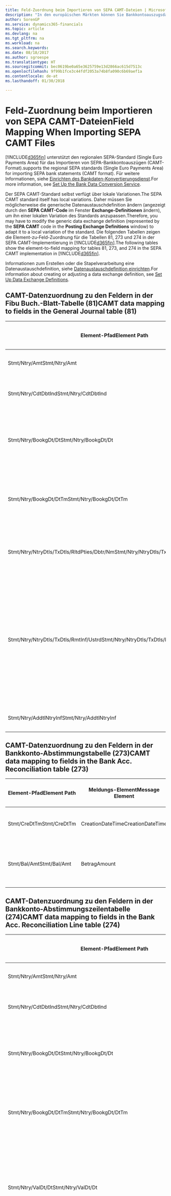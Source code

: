 ```yaml
---
title: Feld-Zuordnung beim Importieren von SEPA CAMT-Dateien | Microsoft Docs
description: "In den europäischen Märkten können Sie Bankkontoauszugsdateien in den regionalen SEPA-Standards  (einzelner Eurozahlungs-Bereich) importieren."
author: SorenGP
ms.service: dynamics365-financials
ms.topic: article
ms.devlang: na
ms.tgt_pltfrm: na
ms.workload: na
ms.search.keywords: 
ms.date: 08/18/2017
ms.author: sgroespe
ms.translationtype: HT
ms.sourcegitcommit: bec0619be0a65e3625759e13d2866ac615d7513c
ms.openlocfilehash: 9f99b1fce3c44fdf2053a74b8fa090c6b69aef1a
ms.contentlocale: de-at
ms.lasthandoff: 01/30/2018

---
```

# <a name="field-mapping-when-importing-sepa-camt-files"></a><span data-ttu-id="7dd6e-103">Feld-Zuordnung beim Importieren von SEPA CAMT-Dateien</span><span class="sxs-lookup"><span data-stu-id="7dd6e-103">Field Mapping When Importing SEPA CAMT Files</span></span>
[!INCLUDE[d365fin](includes/d365fin_md.md)] <span data-ttu-id="7dd6e-104"> unterstützt den regionalen SEPA-Standard (Single Euro Payments Area) für das Importieren von SEPA-Bankkontoauszügen (CAMT-Format).</span><span class="sxs-lookup"><span data-stu-id="7dd6e-104">supports the regional SEPA standards (Single Euro Payments Area) for importing SEPA bank statements (CAMT format).</span></span> <span data-ttu-id="7dd6e-105">Für weitere Informationen, siehe [Einrichten des Bankdaten-Konvertierungsdienst](bank-how-setup-bank-data-conversion-service.md).</span><span class="sxs-lookup"><span data-stu-id="7dd6e-105">For more information, see [Set Up the Bank Data Conversion Service](bank-how-setup-bank-data-conversion-service.md).</span></span>  

 <span data-ttu-id="7dd6e-106">Der SEPA CAMT-Standard selbst verfügt über lokale Variationen.</span><span class="sxs-lookup"><span data-stu-id="7dd6e-106">The SEPA CAMT standard itself has local variations.</span></span> <span data-ttu-id="7dd6e-107">Daher müssen Sie möglicherweise die generische Datenaustauschdefinition ändern (angezeigt durch den **SEPA CAMT-Code** im Fenster **Exchange-Definitionen** ändern), um ihn einer lokalen Variation des Standards anzupassen.</span><span class="sxs-lookup"><span data-stu-id="7dd6e-107">Therefore, you may have to modify the generic data exchange definition (represented by the **SEPA CAMT** code in the **Posting Exchange Definitions** window) to adapt it to a local variation of the standard.</span></span> <span data-ttu-id="7dd6e-108">Die folgenden Tabellen zeigen die Element-zu-Feld-Zuordnung für die Tabellen 81, 273 und 274 in der SEPA CAMT-Implementierung in [!INCLUDE[d365fin](includes/d365fin_md.md)].</span><span class="sxs-lookup"><span data-stu-id="7dd6e-108">The following tables show the element-to-field mapping for tables 81, 273, and 274 in the SEPA CAMT implementation in [!INCLUDE[d365fin](includes/d365fin_md.md)].</span></span>  

 <span data-ttu-id="7dd6e-109">Informationen zum Erstellen oder die Stapelverarbeitung eine Datenaustauschdefinition, siehe [Datenaustauschdefinition einrichten](across-how-to-set-up-data-exchange-definitions.md).</span><span class="sxs-lookup"><span data-stu-id="7dd6e-109">For information about creating or adjusting a data exchange definition, see [Set Up Data Exchange Definitions](across-how-to-set-up-data-exchange-definitions.md).</span></span>  

## <a name="camt-data-mapping-to-fields-in-the-general-journal-table-81"></a><span data-ttu-id="7dd6e-110">CAMT-Datenzuordnung zu den Feldern in der Fibu Buch.-Blatt-Tabelle (81)</span><span class="sxs-lookup"><span data-stu-id="7dd6e-110">CAMT data mapping to fields in the General Journal table (81)</span></span>  

|<span data-ttu-id="7dd6e-111">Element-Pfad</span><span class="sxs-lookup"><span data-stu-id="7dd6e-111">Element Path</span></span>|<span data-ttu-id="7dd6e-112">Meldungs-Element</span><span class="sxs-lookup"><span data-stu-id="7dd6e-112">Message Element</span></span>|<span data-ttu-id="7dd6e-113">Datentyp</span><span class="sxs-lookup"><span data-stu-id="7dd6e-113">Data Type</span></span>|<span data-ttu-id="7dd6e-114">Beschreibung</span><span class="sxs-lookup"><span data-stu-id="7dd6e-114">Description</span></span>|<span data-ttu-id="7dd6e-115">Kennzeichen mit negativem Zeichen</span><span class="sxs-lookup"><span data-stu-id="7dd6e-115">Negative-Sign Identifier</span></span>|<span data-ttu-id="7dd6e-116">Feldnr.</span><span class="sxs-lookup"><span data-stu-id="7dd6e-116">Field No.</span></span>|<span data-ttu-id="7dd6e-117">Feldname</span><span class="sxs-lookup"><span data-stu-id="7dd6e-117">Field Name</span></span>|  
|------------------|---------------------|---------------|-----------------|-------------------------------|---------------|----------------|  
|<span data-ttu-id="7dd6e-118">Stmt/Ntry/Amt</span><span class="sxs-lookup"><span data-stu-id="7dd6e-118">Stmt/Ntry/Amt</span></span>|<span data-ttu-id="7dd6e-119">Betrag</span><span class="sxs-lookup"><span data-stu-id="7dd6e-119">Amount</span></span>|<span data-ttu-id="7dd6e-120">Dezimal</span><span class="sxs-lookup"><span data-stu-id="7dd6e-120">Decimal</span></span>|<span data-ttu-id="7dd6e-121">Der Geldbetrag im Bargeldposten</span><span class="sxs-lookup"><span data-stu-id="7dd6e-121">The amount of money in the cash entry</span></span>||<span data-ttu-id="7dd6e-122">13</span><span class="sxs-lookup"><span data-stu-id="7dd6e-122">13</span></span>|<span data-ttu-id="7dd6e-123">Betrag</span><span class="sxs-lookup"><span data-stu-id="7dd6e-123">Amount</span></span>|  
|<span data-ttu-id="7dd6e-124">Stmt/Ntry/CdtDbtInd</span><span class="sxs-lookup"><span data-stu-id="7dd6e-124">Stmt/Ntry/CdtDbtInd</span></span>|<span data-ttu-id="7dd6e-125">CreditDebitIndicator</span><span class="sxs-lookup"><span data-stu-id="7dd6e-125">CreditDebitIndicator</span></span>|<span data-ttu-id="7dd6e-126">Text</span><span class="sxs-lookup"><span data-stu-id="7dd6e-126">Text</span></span>|<span data-ttu-id="7dd6e-127">Gibt an, ob der Posten ein Habenbetrag oder ein Sollposten ist</span><span class="sxs-lookup"><span data-stu-id="7dd6e-127">Indicates whether the entry is a credit or a debit entry</span></span>|<span data-ttu-id="7dd6e-128">DBIT</span><span class="sxs-lookup"><span data-stu-id="7dd6e-128">DBIT</span></span>|<span data-ttu-id="7dd6e-129">13</span><span class="sxs-lookup"><span data-stu-id="7dd6e-129">13</span></span>|<span data-ttu-id="7dd6e-130">Betrag</span><span class="sxs-lookup"><span data-stu-id="7dd6e-130">Amount</span></span>|  
|<span data-ttu-id="7dd6e-131">Stmt/Ntry/BookgDt/Dt</span><span class="sxs-lookup"><span data-stu-id="7dd6e-131">Stmt/Ntry/BookgDt/Dt</span></span>|<span data-ttu-id="7dd6e-132">Datum</span><span class="sxs-lookup"><span data-stu-id="7dd6e-132">Date</span></span>|<span data-ttu-id="7dd6e-133">Datum</span><span class="sxs-lookup"><span data-stu-id="7dd6e-133">Date</span></span>|<span data-ttu-id="7dd6e-134">Das Datum der Buchung eines Postens auf einem Konto oder in den Büchern des Buchhaltungsservices.</span><span class="sxs-lookup"><span data-stu-id="7dd6e-134">The date when an entry is posted to an account on the account servicer's books</span></span>||<span data-ttu-id="7dd6e-135">5</span><span class="sxs-lookup"><span data-stu-id="7dd6e-135">5</span></span>|<span data-ttu-id="7dd6e-136">Buchungsdatum</span><span class="sxs-lookup"><span data-stu-id="7dd6e-136">Posting Date</span></span>|  
|<span data-ttu-id="7dd6e-137">Stmt/Ntry/BookgDt/DtTm</span><span class="sxs-lookup"><span data-stu-id="7dd6e-137">Stmt/Ntry/BookgDt/DtTm</span></span>|<span data-ttu-id="7dd6e-138">DateTime</span><span class="sxs-lookup"><span data-stu-id="7dd6e-138">DateTime</span></span>|<span data-ttu-id="7dd6e-139">DateTime</span><span class="sxs-lookup"><span data-stu-id="7dd6e-139">DateTime</span></span>|<span data-ttu-id="7dd6e-140">Das Datum und die Uhrzeit der Buchung eines Postens auf einem Konto oder in den Büchern des Buchhaltungsservices.</span><span class="sxs-lookup"><span data-stu-id="7dd6e-140">The date and time when an entry is posted to an account on the account servicer's books</span></span>||<span data-ttu-id="7dd6e-141">5</span><span class="sxs-lookup"><span data-stu-id="7dd6e-141">5</span></span>|<span data-ttu-id="7dd6e-142">Buchungsdatum</span><span class="sxs-lookup"><span data-stu-id="7dd6e-142">Posting Date</span></span>|  
|<span data-ttu-id="7dd6e-143">Stmt/Ntry/NtryDtls/TxDtls/RltdPties/Dbtr/Nm</span><span class="sxs-lookup"><span data-stu-id="7dd6e-143">Stmt/Ntry/NtryDtls/TxDtls/RltdPties/Dbtr/Nm</span></span>|<span data-ttu-id="7dd6e-144">Name</span><span class="sxs-lookup"><span data-stu-id="7dd6e-144">Name</span></span>|<span data-ttu-id="7dd6e-145">Text</span><span class="sxs-lookup"><span data-stu-id="7dd6e-145">Text</span></span>|<span data-ttu-id="7dd6e-146">Der Name der Partei, die einen Geldbetrag an das (wesentlichen) schuldet können</span><span class="sxs-lookup"><span data-stu-id="7dd6e-146">The name of the party that owes an amount of money to the (ultimate) creditor</span></span>||<span data-ttu-id="7dd6e-147">1221</span><span class="sxs-lookup"><span data-stu-id="7dd6e-147">1221</span></span>|<span data-ttu-id="7dd6e-148">Informationen Zahlender</span><span class="sxs-lookup"><span data-stu-id="7dd6e-148">Payer Information</span></span>|  
|<span data-ttu-id="7dd6e-149">Stmt/Ntry/NtryDtls/TxDtls/RmtInf/Ustrd</span><span class="sxs-lookup"><span data-stu-id="7dd6e-149">Stmt/Ntry/NtryDtls/TxDtls/RmtInf/Ustrd</span></span>|<span data-ttu-id="7dd6e-150">Unstrukturiert</span><span class="sxs-lookup"><span data-stu-id="7dd6e-150">Unstructured</span></span>|<span data-ttu-id="7dd6e-151">Text</span><span class="sxs-lookup"><span data-stu-id="7dd6e-151">Text</span></span>|<span data-ttu-id="7dd6e-152">Informationen, die angegeben werden, um Abgleichen/Abstimmung eines Postens mit den Artikeln zu aktivieren, die die Zahlung abgleichen soll, wie etwa Handelsrechnungen in einem Debitorensystem, in unstrukturierter Form.</span><span class="sxs-lookup"><span data-stu-id="7dd6e-152">Information supplied to enable the matching/reconciliation of an entry with the items that the payment is intended to settle, such as commercial invoices in an accounts-receivable system, in an unstructured form</span></span>||<span data-ttu-id="7dd6e-153">8</span><span class="sxs-lookup"><span data-stu-id="7dd6e-153">8</span></span>|<span data-ttu-id="7dd6e-154">Beschreibung</span><span class="sxs-lookup"><span data-stu-id="7dd6e-154">Description</span></span>|  
|<span data-ttu-id="7dd6e-155">Stmt/Ntry/AddtlNtryInf</span><span class="sxs-lookup"><span data-stu-id="7dd6e-155">Stmt/Ntry/AddtlNtryInf</span></span>|<span data-ttu-id="7dd6e-156">ZusätzlicheEingabeInformationen</span><span class="sxs-lookup"><span data-stu-id="7dd6e-156">AdditionalEntryInformation</span></span>|<span data-ttu-id="7dd6e-157">Text</span><span class="sxs-lookup"><span data-stu-id="7dd6e-157">Text</span></span>|<span data-ttu-id="7dd6e-158">Zusätzliche Informationen zu der Eingabe</span><span class="sxs-lookup"><span data-stu-id="7dd6e-158">Additional information about the entry</span></span>||<span data-ttu-id="7dd6e-159">1222</span><span class="sxs-lookup"><span data-stu-id="7dd6e-159">1222</span></span>|<span data-ttu-id="7dd6e-160">Transaktionsinformationen</span><span class="sxs-lookup"><span data-stu-id="7dd6e-160">Transaction Information</span></span>|  

## <a name="camt-data-mapping-to-fields-in-the-bank-acc-reconciliation-table-273"></a><span data-ttu-id="7dd6e-161">CAMT-Datenzuordnung zu den Feldern in der Bankkonto-Abstimmungstabelle (273)</span><span class="sxs-lookup"><span data-stu-id="7dd6e-161">CAMT data mapping to fields in the Bank Acc. Reconciliation table (273)</span></span>  

|<span data-ttu-id="7dd6e-162">Element-Pfad</span><span class="sxs-lookup"><span data-stu-id="7dd6e-162">Element Path</span></span>|<span data-ttu-id="7dd6e-163">Meldungs-Element</span><span class="sxs-lookup"><span data-stu-id="7dd6e-163">Message Element</span></span>|<span data-ttu-id="7dd6e-164">Datentyp</span><span class="sxs-lookup"><span data-stu-id="7dd6e-164">Data Type</span></span>|<span data-ttu-id="7dd6e-165">Beschreibung</span><span class="sxs-lookup"><span data-stu-id="7dd6e-165">Description</span></span>|<span data-ttu-id="7dd6e-166">Kennzeichen mit negativem Zeichen</span><span class="sxs-lookup"><span data-stu-id="7dd6e-166">Negative-Sign Identifier</span></span>|<span data-ttu-id="7dd6e-167">Feldnr.</span><span class="sxs-lookup"><span data-stu-id="7dd6e-167">Field No.</span></span>|<span data-ttu-id="7dd6e-168">Feldname</span><span class="sxs-lookup"><span data-stu-id="7dd6e-168">Field Name</span></span>|  
|------------------|---------------------|---------------|-----------------|-------------------------------|---------------|----------------|  
|<span data-ttu-id="7dd6e-169">Stmt/CreDtTm</span><span class="sxs-lookup"><span data-stu-id="7dd6e-169">Stmt/CreDtTm</span></span>|<span data-ttu-id="7dd6e-170">CreationDateTime</span><span class="sxs-lookup"><span data-stu-id="7dd6e-170">CreationDateTime</span></span>|<span data-ttu-id="7dd6e-171">Datum</span><span class="sxs-lookup"><span data-stu-id="7dd6e-171">Date</span></span>|<span data-ttu-id="7dd6e-172">Das Datum und die Uhrzeit der Erstellung der Nachricht.</span><span class="sxs-lookup"><span data-stu-id="7dd6e-172">The date and time when the message was created</span></span>||<span data-ttu-id="7dd6e-173">3</span><span class="sxs-lookup"><span data-stu-id="7dd6e-173">3</span></span>|<span data-ttu-id="7dd6e-174">Auszugsdatum</span><span class="sxs-lookup"><span data-stu-id="7dd6e-174">Statement Date</span></span>|  
|<span data-ttu-id="7dd6e-175">Stmt/Bal/Amt</span><span class="sxs-lookup"><span data-stu-id="7dd6e-175">Stmt/Bal/Amt</span></span>|<span data-ttu-id="7dd6e-176">Betrag</span><span class="sxs-lookup"><span data-stu-id="7dd6e-176">Amount</span></span>|<span data-ttu-id="7dd6e-177">Dezimal</span><span class="sxs-lookup"><span data-stu-id="7dd6e-177">Decimal</span></span>|<span data-ttu-id="7dd6e-178">Der Betrag, der aus den Nettobeträgen für alle Soll- und Habenposten resultiert</span><span class="sxs-lookup"><span data-stu-id="7dd6e-178">The amount resulting from the netted amounts for all debit and credit entries</span></span>||<span data-ttu-id="7dd6e-179">4</span><span class="sxs-lookup"><span data-stu-id="7dd6e-179">4</span></span>|<span data-ttu-id="7dd6e-180">Auszug Schluss-Saldo</span><span class="sxs-lookup"><span data-stu-id="7dd6e-180">Statement Ending Balance</span></span>|  

## <a name="camt-data-mapping-to-fields-in-the-bank-acc-reconciliation-line-table-274"></a><span data-ttu-id="7dd6e-181">CAMT-Datenzuordnung zu den Feldern in der Bankkonto-Abstimmungszeilentabelle (274)</span><span class="sxs-lookup"><span data-stu-id="7dd6e-181">CAMT data mapping to fields in the Bank Acc. Reconciliation Line table (274)</span></span>  

|<span data-ttu-id="7dd6e-182">Element-Pfad</span><span class="sxs-lookup"><span data-stu-id="7dd6e-182">Element Path</span></span>|<span data-ttu-id="7dd6e-183">Meldungs-Element</span><span class="sxs-lookup"><span data-stu-id="7dd6e-183">Message Element</span></span>|<span data-ttu-id="7dd6e-184">Datentyp</span><span class="sxs-lookup"><span data-stu-id="7dd6e-184">Data Type</span></span>|<span data-ttu-id="7dd6e-185">Beschreibung</span><span class="sxs-lookup"><span data-stu-id="7dd6e-185">Description</span></span>|<span data-ttu-id="7dd6e-186">Kennzeichen mit negativem Zeichen</span><span class="sxs-lookup"><span data-stu-id="7dd6e-186">Negative-Sign Identifier</span></span>|<span data-ttu-id="7dd6e-187">Feldnr.</span><span class="sxs-lookup"><span data-stu-id="7dd6e-187">Field No.</span></span>|<span data-ttu-id="7dd6e-188">Feldname</span><span class="sxs-lookup"><span data-stu-id="7dd6e-188">Field Name</span></span>|  
|------------------|---------------------|---------------|-----------------|-------------------------------|---------------|----------------|  
|<span data-ttu-id="7dd6e-189">Stmt/Ntry/Amt</span><span class="sxs-lookup"><span data-stu-id="7dd6e-189">Stmt/Ntry/Amt</span></span>|<span data-ttu-id="7dd6e-190">Betrag</span><span class="sxs-lookup"><span data-stu-id="7dd6e-190">Amount</span></span>|<span data-ttu-id="7dd6e-191">Dezimal</span><span class="sxs-lookup"><span data-stu-id="7dd6e-191">Decimal</span></span>|<span data-ttu-id="7dd6e-192">Der Geldbetrag im Bargeldposten</span><span class="sxs-lookup"><span data-stu-id="7dd6e-192">The amount of money in the cash entry</span></span>||<span data-ttu-id="7dd6e-193">7</span><span class="sxs-lookup"><span data-stu-id="7dd6e-193">7</span></span>|<span data-ttu-id="7dd6e-194">Auszugsbetrag</span><span class="sxs-lookup"><span data-stu-id="7dd6e-194">Statement Amount</span></span>|  
|<span data-ttu-id="7dd6e-195">Stmt/Ntry/CdtDbtInd</span><span class="sxs-lookup"><span data-stu-id="7dd6e-195">Stmt/Ntry/CdtDbtInd</span></span>|<span data-ttu-id="7dd6e-196">CreditDebitIndicator</span><span class="sxs-lookup"><span data-stu-id="7dd6e-196">CreditDebitIndicator</span></span>|<span data-ttu-id="7dd6e-197">Text</span><span class="sxs-lookup"><span data-stu-id="7dd6e-197">Text</span></span>|<span data-ttu-id="7dd6e-198">Gibt an, ob der Posten ein Habenbetrag oder ein Sollposten ist</span><span class="sxs-lookup"><span data-stu-id="7dd6e-198">Indicates whether the entry is a credit or a debit entry</span></span>|<span data-ttu-id="7dd6e-199">DBIT</span><span class="sxs-lookup"><span data-stu-id="7dd6e-199">DBIT</span></span>|<span data-ttu-id="7dd6e-200">7</span><span class="sxs-lookup"><span data-stu-id="7dd6e-200">7</span></span>|<span data-ttu-id="7dd6e-201">Auszugsbetrag</span><span class="sxs-lookup"><span data-stu-id="7dd6e-201">Statement Amount</span></span>|  
|<span data-ttu-id="7dd6e-202">Stmt/Ntry/BookgDt/Dt</span><span class="sxs-lookup"><span data-stu-id="7dd6e-202">Stmt/Ntry/BookgDt/Dt</span></span>|<span data-ttu-id="7dd6e-203">Datum</span><span class="sxs-lookup"><span data-stu-id="7dd6e-203">Date</span></span>|<span data-ttu-id="7dd6e-204">Datum</span><span class="sxs-lookup"><span data-stu-id="7dd6e-204">Date</span></span>|<span data-ttu-id="7dd6e-205">Das Datum der Buchung eines Postens auf einem Konto oder in den Büchern des Buchhaltungsservices.</span><span class="sxs-lookup"><span data-stu-id="7dd6e-205">The date when an entry is posted to an account on the account servicer's books</span></span>||<span data-ttu-id="7dd6e-206">5</span><span class="sxs-lookup"><span data-stu-id="7dd6e-206">5</span></span>|<span data-ttu-id="7dd6e-207">Transaktionsdatum</span><span class="sxs-lookup"><span data-stu-id="7dd6e-207">Transaction Date</span></span>|  
|<span data-ttu-id="7dd6e-208">Stmt/Ntry/BookgDt/DtTm</span><span class="sxs-lookup"><span data-stu-id="7dd6e-208">Stmt/Ntry/BookgDt/DtTm</span></span>|<span data-ttu-id="7dd6e-209">DateTime</span><span class="sxs-lookup"><span data-stu-id="7dd6e-209">DateTime</span></span>|<span data-ttu-id="7dd6e-210">DateTime</span><span class="sxs-lookup"><span data-stu-id="7dd6e-210">DateTime</span></span>|<span data-ttu-id="7dd6e-211">Das Datum und die Uhrzeit der Buchung eines Postens auf einem Konto oder in den Büchern des Buchhaltungsservices.</span><span class="sxs-lookup"><span data-stu-id="7dd6e-211">The date and time when an entry is posted to an account on the account servicer's books</span></span>||<span data-ttu-id="7dd6e-212">5</span><span class="sxs-lookup"><span data-stu-id="7dd6e-212">5</span></span>|<span data-ttu-id="7dd6e-213">Transaktionsdatum</span><span class="sxs-lookup"><span data-stu-id="7dd6e-213">Transaction Date</span></span>|  
|<span data-ttu-id="7dd6e-214">Stmt/Ntry/ValDt/Dt</span><span class="sxs-lookup"><span data-stu-id="7dd6e-214">Stmt/Ntry/ValDt/Dt</span></span>|<span data-ttu-id="7dd6e-215">Datum</span><span class="sxs-lookup"><span data-stu-id="7dd6e-215">Date</span></span>|<span data-ttu-id="7dd6e-216">Datum</span><span class="sxs-lookup"><span data-stu-id="7dd6e-216">Date</span></span>|<span data-ttu-id="7dd6e-217">Das Datum, an dem Anlagen für den Kontobesitzer im Falle eines Habenpostens verfügbar sind oder oder im Falle eines Sollpostens nicht mehr verfügbar sind.</span><span class="sxs-lookup"><span data-stu-id="7dd6e-217">The date when assets become available to the account owner in case of a credit entry, or cease to be available to the account owner in case of a debit entry</span></span>||<span data-ttu-id="7dd6e-218">12</span><span class="sxs-lookup"><span data-stu-id="7dd6e-218">12</span></span>|<span data-ttu-id="7dd6e-219">Valutadatum</span><span class="sxs-lookup"><span data-stu-id="7dd6e-219">Value Date</span></span>|  
|<span data-ttu-id="7dd6e-220">Stmt/Ntry/ValDt/DtTm</span><span class="sxs-lookup"><span data-stu-id="7dd6e-220">Stmt/Ntry/ValDt/DtTm</span></span>|<span data-ttu-id="7dd6e-221">DateTime</span><span class="sxs-lookup"><span data-stu-id="7dd6e-221">DateTime</span></span>|<span data-ttu-id="7dd6e-222">DateTime</span><span class="sxs-lookup"><span data-stu-id="7dd6e-222">DateTime</span></span>|<span data-ttu-id="7dd6e-223">Das Datum und die Uhrzeit, wenn Anlagen für den Kontobesitzer im Falle eines Habenpostens verfügbar sind oder oder im Falle eines Sollpostens nicht mehr verfügbar sind.</span><span class="sxs-lookup"><span data-stu-id="7dd6e-223">The date and time when assets become available to the account owner in case of a credit entry, or cease to be available to the account owner in case of a debit entry</span></span>||<span data-ttu-id="7dd6e-224">12</span><span class="sxs-lookup"><span data-stu-id="7dd6e-224">12</span></span>|<span data-ttu-id="7dd6e-225">Valutadatum</span><span class="sxs-lookup"><span data-stu-id="7dd6e-225">Value Date</span></span>|  
|<span data-ttu-id="7dd6e-226">Stmt/Ntry/NtryDtls/TxDtls/RltdPties/Dbtr/Nm</span><span class="sxs-lookup"><span data-stu-id="7dd6e-226">Stmt/Ntry/NtryDtls/TxDtls/RltdPties/Dbtr/Nm</span></span>|<span data-ttu-id="7dd6e-227">Name</span><span class="sxs-lookup"><span data-stu-id="7dd6e-227">Name</span></span>|<span data-ttu-id="7dd6e-228">Text</span><span class="sxs-lookup"><span data-stu-id="7dd6e-228">Text</span></span>|<span data-ttu-id="7dd6e-229">Der Name der Partei, die einen Geldbetrag an das (wesentlichen) schuldet können</span><span class="sxs-lookup"><span data-stu-id="7dd6e-229">The name of the party that owes an amount of money to the (ultimate) creditor</span></span>||<span data-ttu-id="7dd6e-230">15</span><span class="sxs-lookup"><span data-stu-id="7dd6e-230">15</span></span>|<span data-ttu-id="7dd6e-231">Informationen Zahlender</span><span class="sxs-lookup"><span data-stu-id="7dd6e-231">Payer Information</span></span>|  
|<span data-ttu-id="7dd6e-232">Stmt/Ntry/NtryDtls/TxDtls/RmtInf/Ustrd</span><span class="sxs-lookup"><span data-stu-id="7dd6e-232">Stmt/Ntry/NtryDtls/TxDtls/RmtInf/Ustrd</span></span>|<span data-ttu-id="7dd6e-233">Unstrukturiert</span><span class="sxs-lookup"><span data-stu-id="7dd6e-233">Unstructured</span></span>|<span data-ttu-id="7dd6e-234">Text</span><span class="sxs-lookup"><span data-stu-id="7dd6e-234">Text</span></span>|<span data-ttu-id="7dd6e-235">Informationen, die angegeben werden, um Abgleichen/Abstimmung eines Postens mit den Artikeln zu aktivieren, die die Zahlung abgleichen soll, wie etwa Handelsrechnungen in einem Debitorensystem, in unstrukturierter Form.</span><span class="sxs-lookup"><span data-stu-id="7dd6e-235">Information supplied to enable the matching/reconciliation of an entry with the items that the payment is intended to settle, such as commercial invoices in an accounts-receivable system, in an unstructured form</span></span>||<span data-ttu-id="7dd6e-236">6</span><span class="sxs-lookup"><span data-stu-id="7dd6e-236">6</span></span>|<span data-ttu-id="7dd6e-237">Beschreibung</span><span class="sxs-lookup"><span data-stu-id="7dd6e-237">Description</span></span>|  
|<span data-ttu-id="7dd6e-238">Stmt/Ntry/AddtlNtryInf</span><span class="sxs-lookup"><span data-stu-id="7dd6e-238">Stmt/Ntry/AddtlNtryInf</span></span>|<span data-ttu-id="7dd6e-239">ZusätzlicheEingabeInformationen</span><span class="sxs-lookup"><span data-stu-id="7dd6e-239">AdditionalEntryInformation</span></span>|<span data-ttu-id="7dd6e-240">Text</span><span class="sxs-lookup"><span data-stu-id="7dd6e-240">Text</span></span>|<span data-ttu-id="7dd6e-241">Zusätzliche Informationen zu der Eingabe</span><span class="sxs-lookup"><span data-stu-id="7dd6e-241">Additional information about the entry</span></span>||<span data-ttu-id="7dd6e-242">16</span><span class="sxs-lookup"><span data-stu-id="7dd6e-242">16</span></span>|<span data-ttu-id="7dd6e-243">Transaktionsinformationen</span><span class="sxs-lookup"><span data-stu-id="7dd6e-243">Transaction Information</span></span>|  

 <span data-ttu-id="7dd6e-244">Elemente im **Ntry**-Knoten, die in [!INCLUDE[d365fin](includes/d365fin_md.md)] importiert, aber nicht mit einem Feld verknüpft werden, werden in der **Exch.Spaltendefinition buchen**-Tabelle gespeichert.</span><span class="sxs-lookup"><span data-stu-id="7dd6e-244">Elements in the **Ntry** node that are imported into [!INCLUDE[d365fin](includes/d365fin_md.md)] but not mapped to any fields are stored in the **Posting Exch. Column Def** table.</span></span> <span data-ttu-id="7dd6e-245">Benutzer können diese Elemente **Zahlungsabstimmungsbuch.-Blatt**, **Zahlungsausgleich** und **Bankkonto Abstimmen** Fenstern anzeigen, indem sie die **Details zur Bankauszugsposition** Aktion auswählen.</span><span class="sxs-lookup"><span data-stu-id="7dd6e-245">Users can view these elements from the **Payment Reconciliation Journal**, **Payment Application**, and **Bank Acc. Reconciliation** windows by choosing the **Bank Statement Line Details** action.</span></span> <span data-ttu-id="7dd6e-246">Weitere Informationen finden Sie unter [Abstimmen von Zahlungen mithilfe der automatischen Anwendung](receivables-how-reconcile-payments-auto-application.md).</span><span class="sxs-lookup"><span data-stu-id="7dd6e-246">For more information, see [Reconcile Payments Using Automatic Application](receivables-how-reconcile-payments-auto-application.md).</span></span>  
## <a name="see-also"></a><span data-ttu-id="7dd6e-247">Siehe auch</span><span class="sxs-lookup"><span data-stu-id="7dd6e-247">See Also</span></span>  
[<span data-ttu-id="7dd6e-248">Einrichten eines Datenaustauschs</span><span class="sxs-lookup"><span data-stu-id="7dd6e-248">Setting Up Data Exchange</span></span>](across-set-up-data-exchange.md)  
[<span data-ttu-id="7dd6e-249">Daten elektronisch austauschen</span><span class="sxs-lookup"><span data-stu-id="7dd6e-249">Exchanging Data Electronically</span></span>](across-data-exchange.md)  
<span data-ttu-id="7dd6e-250">[Einrichten des Bankdaten-Konvertierungsdienst](bank-how-setup-bank-data-conversion-service.md) </span><span class="sxs-lookup"><span data-stu-id="7dd6e-250">[Set Up the Bank Data Conversion Service](bank-how-setup-bank-data-conversion-service.md) </span></span>  
[<span data-ttu-id="7dd6e-251">Verwenden von XML-Schemata zur Vorbereitung der Datenaustauschdefinitionen</span><span class="sxs-lookup"><span data-stu-id="7dd6e-251">Use XML Schemas to Prepare Data Exchange Definitions</span></span>](across-how-to-use-xml-schemas-to-prepare-data-exchange-definitions.md)  
[<span data-ttu-id="7dd6e-252">Abstimmen von Zahlungen mithilfe der automatischen Anwendung</span><span class="sxs-lookup"><span data-stu-id="7dd6e-252">Reconcile Payments Using Automatic Application</span></span>](receivables-how-reconcile-payments-auto-application.md)  

